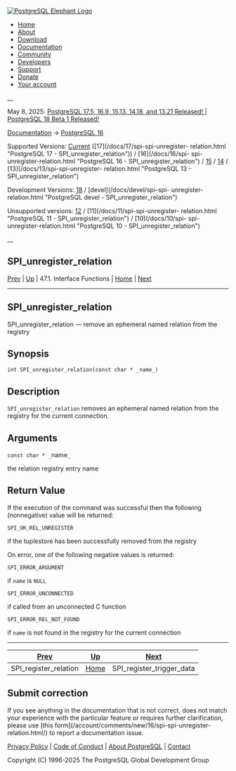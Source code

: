 [ ![PostgreSQL Elephant Logo](/media/img/about/press/elephant.png) ](/)

  * [Home](/ "Home")
  * [About](/about/ "About")
  * [Download](/download/ "Download")
  * [Documentation](/docs/ "Documentation")
  * [Community](/community/ "Community")
  * [Developers](/developer/ "Developers")
  * [Support](/support/ "Support")
  * [Donate](/about/donate/ "Donate")
  * [Your account](/account/ "Your account")

__

May 8, 2025: [ PostgreSQL 17.5, 16.9, 15.13, 14.18, and 13.21 Released! ](/about/news/postgresql-175-169-1513-1418-and-1321-released-3072/) | [ PostgreSQL 18 Beta 1 Released! ](/about/news/postgresql-18-beta-1-released-3070/)

[Documentation](/docs/ "Documentation") -> [PostgreSQL
16](/docs/16/index.html)

Supported Versions: [Current](/docs/current/spi-spi-unregister-relation.html
"PostgreSQL 17 - SPI_unregister_relation") ([17](/docs/17/spi-spi-unregister-
relation.html "PostgreSQL 17 - SPI_unregister_relation")) / [16](/docs/16/spi-
spi-unregister-relation.html "PostgreSQL 16 - SPI_unregister_relation") /
[15](/docs/15/spi-spi-unregister-relation.html "PostgreSQL 15 -
SPI_unregister_relation") / [14](/docs/14/spi-spi-unregister-relation.html
"PostgreSQL 14 - SPI_unregister_relation") / [13](/docs/13/spi-spi-unregister-
relation.html "PostgreSQL 13 - SPI_unregister_relation")

Development Versions: [18](/docs/18/spi-spi-unregister-relation.html
"PostgreSQL 18 - SPI_unregister_relation") / [devel](/docs/devel/spi-spi-
unregister-relation.html "PostgreSQL devel - SPI_unregister_relation")

Unsupported versions: [12](/docs/12/spi-spi-unregister-relation.html
"PostgreSQL 12 - SPI_unregister_relation") / [11](/docs/11/spi-spi-unregister-
relation.html "PostgreSQL 11 - SPI_unregister_relation") / [10](/docs/10/spi-
spi-unregister-relation.html "PostgreSQL 10 - SPI_unregister_relation")

__

SPI_unregister_relation  
---  
[Prev](spi-spi-register-relation.html "SPI_register_relation")  | [Up](spi-interface.html "47.1. Interface Functions") | 47.1. Interface Functions | [Home](index.html "PostgreSQL 16.9 Documentation") |  [Next](spi-spi-register-trigger-data.html "SPI_register_trigger_data")  
  
* * *

## SPI_unregister_relation

SPI_unregister_relation — remove an ephemeral named relation from the registry

## Synopsis

    
    
    int SPI_unregister_relation(const char * _name_)
    

## Description

`SPI_unregister_relation` removes an ephemeral named relation from the
registry for the current connection.

## Arguments

`const char * _`name`_`

    

the relation registry entry name

## Return Value

If the execution of the command was successful then the following
(nonnegative) value will be returned:

`SPI_OK_REL_UNREGISTER`

    

if the tuplestore has been successfully removed from the registry

On error, one of the following negative values is returned:

`SPI_ERROR_ARGUMENT`

    

if _`name`_ is `NULL`

`SPI_ERROR_UNCONNECTED`

    

if called from an unconnected C function

`SPI_ERROR_REL_NOT_FOUND`

    

if _`name`_ is not found in the registry for the current connection

* * *

[Prev](spi-spi-register-relation.html "SPI_register_relation")  | [Up](spi-interface.html "47.1. Interface Functions") |  [Next](spi-spi-register-trigger-data.html "SPI_register_trigger_data")  
---|---|---  
SPI_register_relation  | [Home](index.html "PostgreSQL 16.9 Documentation") |  SPI_register_trigger_data  
  
## Submit correction

If you see anything in the documentation that is not correct, does not match
your experience with the particular feature or requires further clarification,
please use [this form](/account/comments/new/16/spi-spi-unregister-
relation.html/) to report a documentation issue.

[Privacy Policy](/about/privacypolicy) | [Code of Conduct](/about/policies/coc/) | [About PostgreSQL](/about/) | [Contact](/about/contact/)  

Copyright (C) 1996-2025 The PostgreSQL Global Development Group

